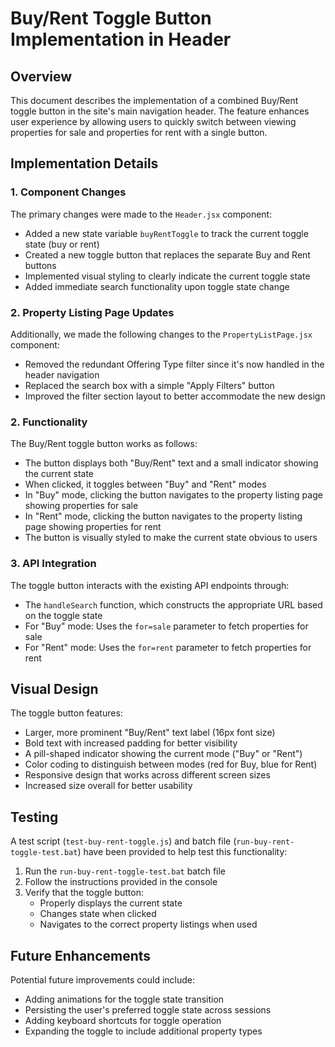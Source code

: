 # Buy/Rent Toggle Button Implementation in Header

## Overview

This document describes the implementation of a combined Buy/Rent toggle button in the site's main navigation header. The feature enhances user experience by allowing users to quickly switch between viewing properties for sale and properties for rent with a single button.

## Implementation Details

### 1. Component Changes

The primary changes were made to the `Header.jsx` component:

- Added a new state variable `buyRentToggle` to track the current toggle state (buy or rent)
- Created a new toggle button that replaces the separate Buy and Rent buttons
- Implemented visual styling to clearly indicate the current toggle state
- Added immediate search functionality upon toggle state change

### 2. Property Listing Page Updates

Additionally, we made the following changes to the `PropertyListPage.jsx` component:

- Removed the redundant Offering Type filter since it's now handled in the header navigation
- Replaced the search box with a simple "Apply Filters" button
- Improved the filter section layout to better accommodate the new design

### 2. Functionality

The Buy/Rent toggle button works as follows:

- The button displays both "Buy/Rent" text and a small indicator showing the current state
- When clicked, it toggles between "Buy" and "Rent" modes
- In "Buy" mode, clicking the button navigates to the property listing page showing properties for sale
- In "Rent" mode, clicking the button navigates to the property listing page showing properties for rent
- The button is visually styled to make the current state obvious to users

### 3. API Integration

The toggle button interacts with the existing API endpoints through:

- The `handleSearch` function, which constructs the appropriate URL based on the toggle state
- For "Buy" mode: Uses the `for=sale` parameter to fetch properties for sale
- For "Rent" mode: Uses the `for=rent` parameter to fetch properties for rent

## Visual Design

The toggle button features:

- Larger, more prominent "Buy/Rent" text label (16px font size)
- Bold text with increased padding for better visibility
- A pill-shaped indicator showing the current mode ("Buy" or "Rent")
- Color coding to distinguish between modes (red for Buy, blue for Rent)
- Responsive design that works across different screen sizes
- Increased size overall for better usability

## Testing

A test script (`test-buy-rent-toggle.js`) and batch file (`run-buy-rent-toggle-test.bat`) have been provided to help test this functionality:

1. Run the `run-buy-rent-toggle-test.bat` batch file
2. Follow the instructions provided in the console
3. Verify that the toggle button:
   - Properly displays the current state
   - Changes state when clicked
   - Navigates to the correct property listings when used

## Future Enhancements

Potential future improvements could include:

- Adding animations for the toggle state transition
- Persisting the user's preferred toggle state across sessions
- Adding keyboard shortcuts for toggle operation
- Expanding the toggle to include additional property types

